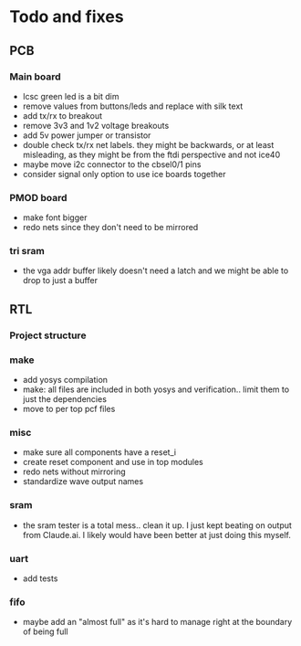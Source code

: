 # Todo and fixes

## PCB

### Main board

- lcsc green led is a bit dim
- remove values from buttons/leds and replace with silk text
- add tx/rx to breakout
- remove 3v3 and 1v2 voltage breakouts
- add 5v power jumper or transistor
- double check tx/rx net labels. they might be backwards, or at
  least misleading, as they might be from the ftdi perspective
  and not ice40
- maybe move i2c connector to the cbsel0/1 pins
- consider signal only option to use ice boards together

### PMOD board

- make font bigger
- redo nets since they don't need to be mirrored

### tri sram

- the vga addr buffer likely doesn't need a latch and we
  might be able to drop to just a buffer

## RTL

### Project structure

### make

- add yosys compilation
- make: all files are included in both yosys and verification.. limit them to just
  the dependencies
- move to per top pcf files

### misc

- make sure all components have a reset_i
- create reset component and use in top modules
- redo nets without mirroring
- standardize wave output names

### sram

- the sram tester is a total mess.. clean it up. I just kept beating on output
  from Claude.ai. I likely would have been better at just doing this myself.

### uart

- add tests

### fifo

- maybe add an "almost full" as it's hard to manage right
  at the boundary of being full
